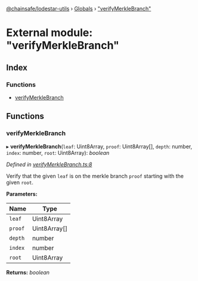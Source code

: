 [@chainsafe/lodestar-utils](../README.md) › [Globals](../globals.md) › ["verifyMerkleBranch"](_verifymerklebranch_.md)

# External module: "verifyMerkleBranch"

## Index

### Functions

* [verifyMerkleBranch](_verifymerklebranch_.md#verifymerklebranch)

## Functions

###  verifyMerkleBranch

▸ **verifyMerkleBranch**(`leaf`: Uint8Array, `proof`: Uint8Array[], `depth`: number, `index`: number, `root`: Uint8Array): *boolean*

*Defined in [verifyMerkleBranch.ts:8](https://github.com/ChainSafe/lodestar/blob/0e426d2/packages/lodestar-utils/src/verifyMerkleBranch.ts#L8)*

Verify that the given ``leaf`` is on the merkle branch ``proof``
starting with the given ``root``.

**Parameters:**

Name | Type |
------ | ------ |
`leaf` | Uint8Array |
`proof` | Uint8Array[] |
`depth` | number |
`index` | number |
`root` | Uint8Array |

**Returns:** *boolean*
